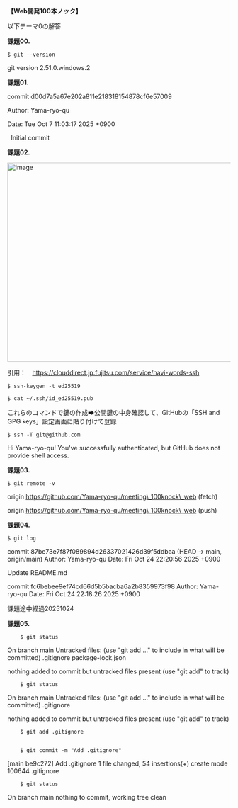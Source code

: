 **【Web開発100本ノック】**



以下テーマ0の解答




**課題00.**

    $ git --version

git version 2.51.0.windows.2



**課題01.**

commit d00d7a5a67e202a811e218318154878cf6e57009

Author: Yama-ryo-qu

Date:   Tue Oct 7 11:03:17 2025 +0900



    Initial commit



**課題02.**

<img width="675" height="450" alt="image" src="https://github.com/user-attachments/assets/6baa8e88-5ef3-43a9-9fb3-3cbb7950bacb" />

引用：　https://clouddirect.jp.fujitsu.com/service/navi-words-ssh




    $ ssh-keygen -t ed25519

    $ cat ~/.ssh/id_ed25519.pub

これらのコマンドで鍵の作成➡公開鍵の中身確認して、GitHubの「SSH and GPG keys」設定画面に貼り付けて登録

    


    $ ssh -T git@github.com

Hi Yama-ryo-qu! You've successfully authenticated, but GitHub does not provide shell access.



**課題03.**

    $ git remote -v

origin  https://github.com/Yama-ryo-qu/meeting\_100knock\_web (fetch)

origin  https://github.com/Yama-ryo-qu/meeting\_100knock\_web (push)


**課題04.**

    $ git log
    
commit 87be73e7f87f089894d26337021426d39f5ddbaa (HEAD -> main, origin/main)
Author: Yama-ryo-qu
Date:   Fri Oct 24 22:20:56 2025 +0900

Update README.md

commit fc6bebee9ef74cd66d5b5bacba6a2b8359973f98
Author: Yama-ryo-qu
Date:   Fri Oct 24 22:18:26 2025 +0900

課題途中経過20251024


**課題05.**

        $ git status

On branch main
Untracked files:
  (use "git add <file>..." to include in what will be committed)
        .gitignore
        package-lock.json

nothing added to commit but untracked files present (use "git add" to track)


        $ git status

On branch main
Untracked files:
  (use "git add <file>..." to include in what will be committed)
        .gitignore

nothing added to commit but untracked files present (use "git add" to track)

 
        $ git add .gitignore

 
        $ git commit -m "Add .gitignore"

[main be9c272] Add .gitignore
 1 file changed, 54 insertions(+)
 create mode 100644 .gitignore

 
        $ git status

On branch main
nothing to commit, working tree clean






